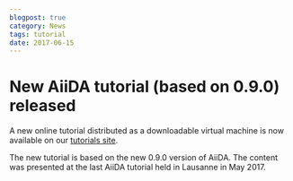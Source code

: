 ```yaml
---
blogpost: true
category: News
tags: tutorial
date: 2017-06-15
---
```


# New AiiDA tutorial (based on 0.9.0) released

A new online tutorial distributed as a downloadable virtual machine is now available on our [tutorials site](https://aiida-tutorials.readthedocs.io).

The new tutorial is based on the new 0.9.0 version of AiiDA. The content was presented at the last AiiDA tutorial held in Lausanne in May 2017.

